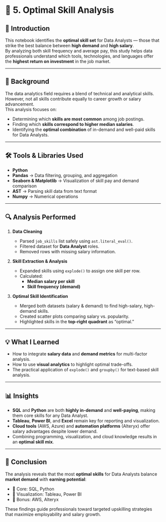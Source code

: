 # 🧠 5. Optimal Skill Analysis

## 📘 Introduction
This notebook identifies the **optimal skill set** for Data Analysts — those that strike the best balance between **high demand** and **high salary**.  
By analyzing both skill frequency and average pay, this study helps data professionals understand which tools, technologies, and languages offer the **highest return on investment** in the job market.

---

## 🧩 Background
The data analytics field requires a blend of technical and analytical skills. However, not all skills contribute equally to career growth or salary advancement.  
This analysis focuses on:
- Determining which **skills are most common** among job postings.
- Finding which **skills correspond to higher median salaries**.
- Identifying the **optimal combination** of in-demand and well-paid skills for Data Analysts.

---

## 🛠️ Tools & Libraries Used
- **Python**
- **Pandas** → Data filtering, grouping, and aggregation  
- **Seaborn & Matplotlib** → Visualization of skill pay and demand comparison  
- **AST** → Parsing skill data from text format  
- **Numpy** → Numerical operations  

---

## 🔍 Analysis Performed
1. **Data Cleaning**
   - Parsed `job_skills` list safely using `ast.literal_eval()`.  
   - Filtered dataset for **Data Analyst** roles.  
   - Removed rows with missing salary information.

2. **Skill Extraction & Analysis**
   - Expanded skills using `explode()` to assign one skill per row.  
   - Calculated:
     - **Median salary per skill**
     - **Skill frequency (demand)**

3. **Optimal Skill Identification**
   - Merged both datasets (salary & demand) to find high-salary, high-demand skills.  
   - Created scatter plots comparing salary vs. popularity.  
   - Highlighted skills in the **top-right quadrant** as “optimal.”

---

## 💡 What I Learned
- How to integrate **salary data** and **demand metrics** for multi-factor analysis.  
- How to use **visual analytics** to highlight optimal trade-offs.  
- The practical application of `explode()` and `groupby()` for text-based skill analysis.  

---

## 📊 Insights
- **SQL** and **Python** are both **highly in-demand** and **well-paying**, making them core skills for any Data Analyst.  
- **Tableau**, **Power BI**, and **Excel** remain key for reporting and visualization.  
- **Cloud tools** (AWS, Azure) and **automation platforms** (Alteryx) offer salary advantages despite lower demand.  
- Combining programming, visualization, and cloud knowledge results in an **optimal skill mix**.  

---

## 🧾 Conclusion
The analysis reveals that the most **optimal skills** for Data Analysts balance **market demand** with **earning potential**:
- 🔹 Core: SQL, Python  
- 🔹 Visualization: Tableau, Power BI  
- 🔹 Bonus: AWS, Alteryx  

These findings guide professionals toward targeted upskilling strategies that maximize employability and salary growth.
